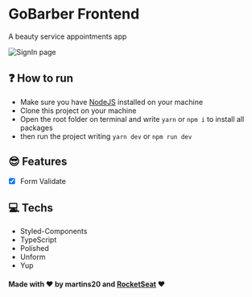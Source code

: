 # GoBarber Frontend

A beauty service appointments app

<img src="./assets/SignIn.gif" alt="SignIn page" align="center" />

## :question: How to run

- Make sure you have [NodeJS](https://nodejs.org/) installed on your machine
- Clone this project on your machine
- Open the root folder on terminal and write `yarn` or `npm i` to install all packages
- then run the project writing `yarn dev` or `npm run dev`

## :sunglasses: Features

- [x] Form Validate

## :computer: Techs

- Styled-Components
- TypeScript
- Polished
- Unform
- Yup

#### Made with :heart: by martins20 and [RocketSeat](https://rocketseat.com.br) :heart:
